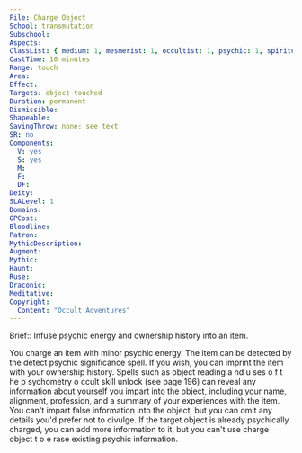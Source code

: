 ```yaml
---
File: Charge Object
School: transmutation
Subschool: 
Aspects: 
ClassList: { medium: 1, mesmerist: 1, occultist: 1, psychic: 1, spiritualist: 1 }
CastTime: 10 minutes
Range: touch
Area: 
Effect: 
Targets: object touched
Duration: permanent
Dismissible: 
Shapeable: 
SavingThrow: none; see text
SR: no
Components:
  V: yes
  S: yes
  M: 
  F: 
  DF: 
Deity: 
SLALevel: 1
Domains: 
GPCost: 
Bloodline: 
Patron: 
MythicDescription: 
Augment: 
Mythic: 
Haunt: 
Ruse: 
Draconic: 
Meditative: 
Copyright:
  Content: "Occult Adventures"
---
```

Brief:: Infuse psychic energy and ownership history into an item.

You charge an item with minor psychic energy. The item can be detected by the detect psychic significance spell. If you wish, you can imprint the item with your ownership history. Spells such as object reading a nd u ses o f t he p sychometry o ccult skill unlock (see page 196) can reveal any information about yourself you impart into the object, including your name, alignment, profession, and a summary of your experiences with the item. You can't impart false information into the object, but you can omit any details you'd prefer not to divulge. If the target object is already psychically charged, you can add more information to it, but you can't use charge object t o e rase existing psychic information.
